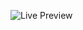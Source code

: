 ![Live Preview](https://github.com/Vishwas567917/My-first-CSS-and-HTML-Card/assets/139749696/3acf8de9-5209-405b-86ef-bb1490a0f0d3)
